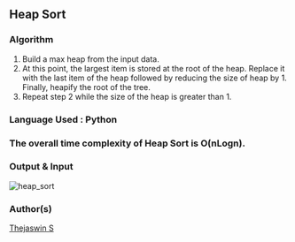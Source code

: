 ## Heap Sort

### Algorithm
1. Build a max heap from the input data. 
2. At this point, the largest item is stored at the root of the heap. Replace it with the last item of the heap followed by reducing the size of heap by 1. Finally, heapify the root of the tree. 
3. Repeat step 2 while the size of the heap is greater than 1.

### Language Used : Python

### The overall time complexity of Heap Sort is O(nLogn).

### Output & Input
![heap_sort](https://user-images.githubusercontent.com/52855622/125182375-2b213600-e22b-11eb-8bb8-6ef7b81a95ba.png)

### Author(s)

[Thejaswin S](https://github.com/thejaswin123)
